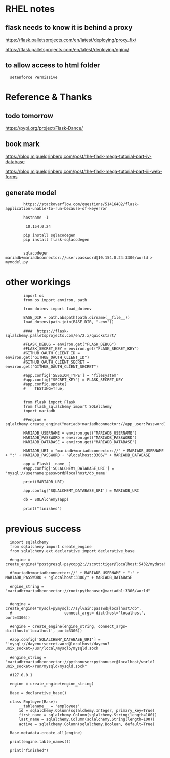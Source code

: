 # RHEL notes

## flask needs to know it is behind a proxy

https://flask.palletsprojects.com/en/latest/deploying/proxy_fix/

https://flask.palletsprojects.com/en/latest/deploying/nginx/

## to allow access to html folder

      setenforce Permissive

# Reference & Thanks

## todo tomorrow

https://pypi.org/project/Flask-Dance/

## book mark

https://blog.miguelgrinberg.com/post/the-flask-mega-tutorial-part-iv-database

https://blog.miguelgrinberg.com/post/the-flask-mega-tutorial-part-iii-web-forms

## generate model

            https://stackoverflow.com/questions/51416482/flask-application-unable-to-run-because-of-keyerror

            hostname -I

             10.154.0.24

            pip install sqlacodegen
            pip install flask-sqlacodegen


            sqlacodegen  mariadb+mariadbconnector://user:password@10.154.0.24:3306/world > mymodel.py

# other workings

            import os
            from os import environ, path

            from dotenv import load_dotenv

            BASE_DIR = path.abspath(path.dirname(__file__))
            load_dotenv(path.join(BASE_DIR, ".env"))

            ####  https://flask-sqlalchemy.palletsprojects.com/en/2.x/quickstart/

            #FLASK_DEBUG = environ.get("FLASK_DEBUG")
            #FLASK_SECRET_KEY = environ.get("FLASK_SECRET_KEY")
            #GITHUB_OAUTH_CLIENT_ID = environ.get("GITHUB_OAUTH_CLIENT_ID")
            #GITHUB_OAUTH_CLIENT_SECRET = environ.get("GITHUB_OAUTH_CLIENT_SECRET")

            #app.config['SESSION_TYPE'] = 'filesystem'
            #app.config["SECRET_KEY"] = FLASK_SECRET_KEY
            #app.config.update(
            #    TESTING=True,


            from flask import Flask
            from flask_sqlalchemy import SQLAlchemy
            import mariadb

            ##engine = sqlalchemy.create_engine("mariadb+mariadbconnector://app_user:Password123!@127.0.0.1:3306/company")

            MARIADB_USERNAME = environ.get("MARIADB_USERNAME")
            MARIADB_PASSWORD = environ.get("MARIADB_PASSWORD")
            MARIADB_DATABASE = environ.get("MARIADB_DATABASE")

            MARIADB_URI = "mariadb+mariadbconnector://" + MARIADB_USERNAME + ":" + MARIADB_PASSWORD + "@localhost:3306/" + MARIADB_DATABASE

            app = Flask(__name__)
            #app.config['SQLALCHEMY_DATABASE_URI'] = 'mysql://username:password@localhost/db_name'

            print(MARIADB_URI)

            app.config['SQLALCHEMY_DATABASE_URI'] = MARIADB_URI

            db = SQLAlchemy(app)

            print("finished")

# previous success

      import sqlalchemy
      from sqlalchemy import create_engine
      from sqlalchemy.ext.declarative import declarative_base

      #engine = create_engine("postgresql+psycopg2://scott:tiger@localhost:5432/mydatabase")

      #"mariadb+mariadbconnector://" + MARIADB_USERNAME + ":" + MARIADB_PASSWORD + "@localhost:3306/" + MARIADB_DATABASE

      engine_string = "mariadb+mariadbconnector://root:pythonuser@mariadb1:3306/world"


      #engine = create_engine("mysql+pymysql://sylvain:passwd@localhost/db",
      #                       connect_args= dict(host='localhost', port=3306))

      #engine = create_engine(engine_string, connect_args= dict(host='localhost', port=3306))

      #app.config['SQLALCHEMY_DATABASE_URI'] = ''mysql://dayenu:secret.word@localhost/dayenu?unix_socket=/usr/local/mysql5/mysqld.sock

      #engine_string = "mariadb+mariadbconnector://pythonuser:pythonuser@localhost/world?unix_socket=/run/mysqld/mysqld.sock"

      #127.0.0.1

      engine = create_engine(engine_string)

      Base = declarative_base()

      class Employee(Base):
          __tablename__ = 'employees'
          id = sqlalchemy.Column(sqlalchemy.Integer, primary_key=True)
          first_name = sqlalchemy.Column(sqlalchemy.String(length=100))
          last_name = sqlalchemy.Column(sqlalchemy.String(length=100))
          active = sqlalchemy.Column(sqlalchemy.Boolean, default=True)

      Base.metadata.create_all(engine)

      print(engine.table_names())

      print("finished")
